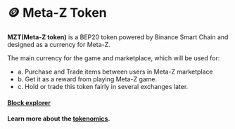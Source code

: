 # 🪙 Meta-Z Token

**MZT(Meta-Z token)** is a BEP20 token powered by Binance Smart Chain and designed as a currency for Meta-Z.&#x20;

The main currency for the game and marketplace, which will be used for:&#x20;

* a. Purchase and Trade items between users in Meta-Z marketplace
* b. Get it as a reward from playing Meta-Z game.&#x20;
* c. Hold or trade this token fairly in several exchanges later.

#### [Block explorer](https://bscscan.com/token/0x5ef6b5abaa7e9b75fa4daebf0fc722f9aff12b40)

#### Learn more about the [tokenomics](../economy/tokenomics.md).
